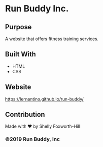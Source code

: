 # Run Buddy  Inc.

## Purpose
A website that offers fitness training services.

## Built With
* HTML
* CSS

## Website
https://lernantino.github.io/run-buddy/

## Contribution
Made with ❤️ by Shelly Foxworth-Hill

### ©️2019 Run Buddy, Inc 
